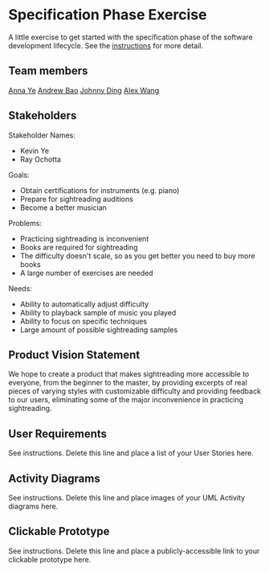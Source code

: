 # Specification Phase Exercise

A little exercise to get started with the specification phase of the software development lifecycle. See the [instructions](instructions.md) for more detail.

## Team members

<a href = 'https://github.com/AnnaTheYe'>Anna Ye</a>  <a href = 'https://github.com/andrew-bao'>Andrew Bao</a>  <a href = 'https://github.com/yd2960'>Johnny Ding</a>  <a href = 'https://github.com/alw9411'>Alex Wang</a>

## Stakeholders

Stakeholder Names:
- Kevin Ye
- Ray Ochotta

Goals:
- Obtain certifications for instruments (e.g. piano)
- Prepare for sightreading auditions
- Become a better musician

Problems:
- Practicing sightreading is inconvenient
- Books are required for sightreading
- The difficulty doesn't scale, so as you get better you need to buy more books
- A large number of exercises are needed

Needs:
- Ability to automatically adjust difficulty
- Ability to playback sample of music you played
- Ability to focus on specific techniques
- Large amount of possible sightreading samples

## Product Vision Statement

We hope to create a product that makes sightreading more accessible to everyone, from the beginner to the master, by providing excerpts of real pieces of varying styles with customizable difficulty and providing feedback to our users, eliminating some of the major inconvenience in practicing sightreading. 

## User Requirements

See instructions. Delete this line and place a list of your User Stories here.

## Activity Diagrams

See instructions. Delete this line and place images of your UML Activity diagrams here.

## Clickable Prototype

See instructions. Delete this line and place a publicly-accessible link to your clickable prototype here.
